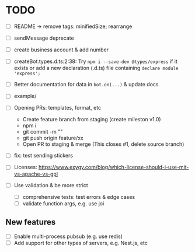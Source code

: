# TODO

- [ ] README -> remove tags: minifiedSize; rearrange
- [ ] sendMessage deprecate
- [ ] create business account & add number
- [ ] createBot.types.d.ts:2:38: Try `npm i --save-dev @types/express` if it exists or add a new declaration (.d.ts) file containing `declare module 'express';`
- [ ] Better documentation for data in `bot.on(...)` & update docs

- [ ] example/
- [ ] Opening PRs: templates, format, etc
  - Create feature branch from staging (create mileston v1.0)
  - npm i
  - git commit -m ""
  - git push origin feature/xx
  - Open PR to staging & merge (This closes #1, delete source branch)
- [ ] fix: test sending stickers
- [ ] Licenses: https://www.exygy.com/blog/which-license-should-i-use-mit-vs-apache-vs-gpl
- [ ] Use validation & be more strict
  - [ ] comprehensive tests: test errors & edge cases
  - [ ] validate function args, e.g. use joi

## New features

- [ ] Enable multi-process pubsub (e.g. use redis)
- [ ] Add support for other types of servers, e.g. Nest.js, etc

